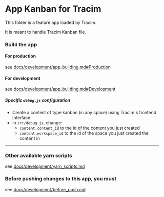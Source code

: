 App Kanban for Tracim
===================

This folder is a feature app loaded by Tracim.

It is meant to handle Tracim Kanban file.


### Build the app

#### For production

see [docs/development/app_building.md#Production](../docs/development/app_building.md#production)

#### For development

see [docs/development/app_building.md#Development](../docs/development/app_building.md#development)

##### Specific `debug.js` configuration

- Create a content of type kanban (in any space) using Tracim's frontend interface
- In `src/debug.js`, change:
  - `content.content_id` to the id of the content you just created
  - `content.workspace_id` to the id of the space you just created the content in

___

### Other available yarn scripts

see [docs/development/yarn_scripts.md](../docs/development/yarn_scripts.md)

### Before pushing changes to this app, you must

see [docs/development/before_push.md](../docs/development/before_push.md)
